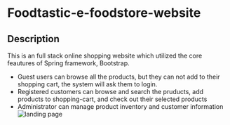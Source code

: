 # Foodtastic-e-foodstore-website
## Description
This is an full stack online shopping website which utilized the core feautures of Spring framework, Bootstrap. 
- Guest users can browse all the products, but they can not add to their shopping cart, the system will ask them to login.
- Registered customers can browse and search the pruducts, add products to shopping-cart, and check out their selected products
- Administrator can manage product inventory and customer information
![landing page](https://github.com/OliviaLiyuanWei/Foodtastic-e-foodstore-website/blob/master/img-capture/foodtastic1.JPG)
